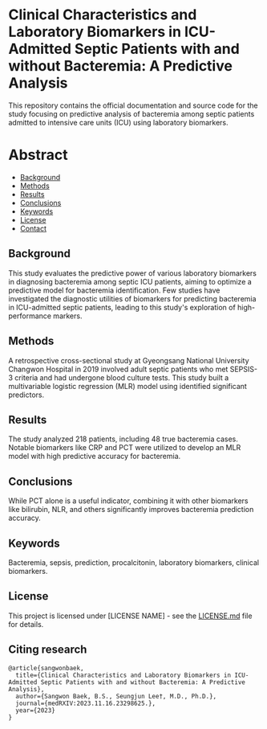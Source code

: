 # Clinical Characteristics and Laboratory Biomarkers in ICU-Admitted Septic Patients with and without Bacteremia: A Predictive Analysis

This repository contains the official documentation and source code for the study focusing on predictive analysis of bacteremia among septic patients admitted to intensive care units (ICU) using laboratory biomarkers.

# Abstract

- [Background](#Background)
- [Methods](#Methods)
- [Results](#Results)
- [Conclusions](#Conclusions)
- [Keywords](#Keywords)
- [License](#License)
- [Contact](#Contact)

## Background

This study evaluates the predictive power of various laboratory biomarkers in diagnosing bacteremia among septic ICU patients, aiming to optimize a predictive model for bacteremia identification. Few studies have investigated the diagnostic utilities of biomarkers for predicting bacteremia in ICU-admitted septic patients, leading to this study's exploration of high-performance markers.

## Methods

A retrospective cross-sectional study at Gyeongsang National University Changwon Hospital in 2019 involved adult septic patients who met SEPSIS-3 criteria and had undergone blood culture tests. This study built a multivariable logistic regression (MLR) model using identified significant predictors.

## Results

The study analyzed 218 patients, including 48 true bacteremia cases. Notable biomarkers like CRP and PCT were utilized to develop an MLR model with high predictive accuracy for bacteremia.

## Conclusions

While PCT alone is a useful indicator, combining it with other biomarkers like bilirubin, NLR, and others significantly improves bacteremia prediction accuracy.

## Keywords

Bacteremia, sepsis, prediction, procalcitonin, laboratory biomarkers, clinical biomarkers.

## License

This project is licensed under [LICENSE NAME] - see the [LICENSE.md](LICENSE.md) file for details.

## Citing research

```
@article{sangwonbaek,
  title={Clinical Characteristics and Laboratory Biomarkers in ICU-Admitted Septic Patients with and without Bacteremia: A Predictive Analysis},
  author={Sangwon Baek, B.S., Seungjun Lee†, M.D., Ph.D.},
  journal={medRXIV:2023.11.16.23298625.},
  year={2023}
}
